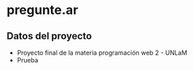 # pregunte.ar
## Datos del proyecto
- Proyecto final de la materia programación web 2 - UNLaM
- Prueba
